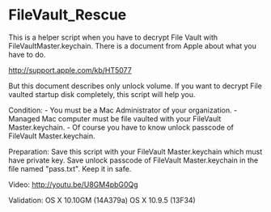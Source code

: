 FileVault_Rescue
================
This is a helper script when you have to decrypt File Vault with FileVaultMaster.keychain.
There is a document from Apple about what you have to do.

http://support.apple.com/kb/HT5077

But this document describes only unlock volume. If you want to decrypt File vaulted startup disk completely, this script will help you.

Condition:
	- You must be a Mac Administrator of your organization.
	- Managed Mac computer must be file vaulted with your FileVault Master.keychain.
	- Of course you have to know unlock passcode of  FileVault Master.keychain.

Preparation:
	Save this script with your FileVault Master.keychain which must have private key.
	Save unlock passcode of FileVault Master.keychain in the file named "pass.txt".
	Keep it in safe.
	
Video: 
 http://youtu.be/U8GM4pbG0Qg

Validation:
	OS X 10.10GM (14A379a)
	OS X 10.9.5 (13F34)